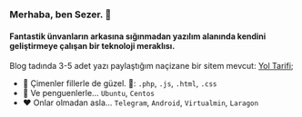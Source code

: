 ### Merhaba, ben Sezer. 👋

#### Fantastik ünvanların arkasına sığınmadan yazılım alanında kendini geliştirmeye çalışan bir teknoloji meraklısı.

Blog tadında 3-5 adet yazı paylaştığım naçizane bir sitem mevcut: [Yol Tarifi](https://sezerozyurek.com);<br>

- 🐘 Çimenler fillerle de güzel. 🙂: `.php`, `.js`, `.html`, `.css`
- 🐧 Ve penguenlerle... `Ubuntu`, `Centos`
- ❤ Onlar olmadan asla... `Telegram`, `Android`, `Virtualmin`, `Laragon`